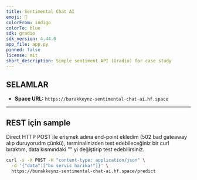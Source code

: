 ```yaml
---
title: Sentimental Chat AI
emoji: 💬
colorFrom: indigo
colorTo: blue
sdk: gradio
sdk_version: 4.44.0
app_file: app.py
pinned: false
license: mit
short_description: Simple sentiment API (Gradio) for case study
---
```


## SELAMLAR

- **Space URL:** `https://burakkeynz-sentimental-chat-ai.hf.space`

---

## REST için sample 

Direct HTTP POST ile erişmek adına end-point ekledim (502 bad gateaway alıp duruyorudm çünkü), terminalinizden test edebileceğiniz bir curl bıraktım, data kısmındaki "" yi değiştirip test edebilirsiniz.

```bash
curl -s -X POST -H "content-type: application/json" \
  -d '{"data":["bu servis harika!"]}' \
  https://burakkeynz-sentimental-chat-ai.hf.space/predict
